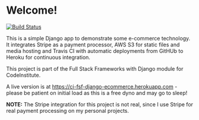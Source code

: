 # Welcome! 

[![Build Status](https://travis-ci.org/ckz8780/ci-fsf-django-ecommerce.svg?branch=master)](https://travis-ci.org/ckz8780/ci-fsf-django-ecommerce)

This is a simple Django app to demonstrate some e-commerce technology. It integrates Stripe as a payment processor, AWS S3 for static files and media hosting and Travis CI with automatic deployments from GitHUb to Heroku for continuous integration. 

This project is part of the Full Stack Frameworks with Django module for CodeInstitute.

A live version is at https://ci-fsf-django-ecommerce.herokuapp.com - please be patient on initial load as this is a free dyno and may go to sleep!

**NOTE:** The Stripe integration for this project is not real, since I use Stripe for real payment processing on my personal projects.